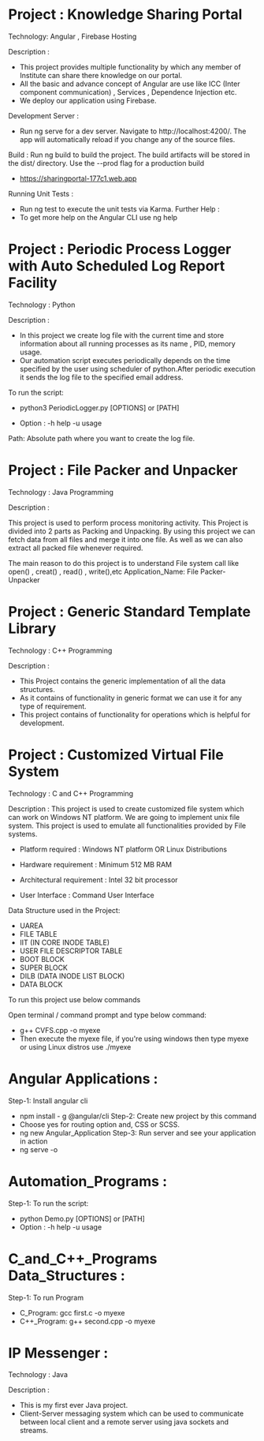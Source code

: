 # Project : Knowledge Sharing Portal

Technology: Angular , Firebase Hosting

Description : 
- This project provides multiple functionality by which any member of Institute can share there knowledge on our portal.
- All the basic and advance concept of Angular are use like ICC (Inter component communication) , Services , Dependence Injection etc.
- We deploy our application using Firebase.

Development Server : 
- Run ng serve for a dev server. Navigate to http://localhost:4200/. The app will automatically reload if you change any of the source files.

Build : 
Run ng build to build the project. The build artifacts will be stored in the dist/ directory. Use the --prod flag for a production build
- https://sharingportal-177c1.web.app

Running Unit Tests : 
- Run ng test to execute the unit tests via Karma.
Further Help : 
- To get more help on the Angular CLI use ng help

# Project : Periodic Process Logger with Auto Scheduled Log Report Facility 

Technology : Python

Description : 

- In this project we create log file with the current time and store information about all running processes as its name ,
PID, memory usage.
- Our automation script executes periodically depends on the time specified
by the user using 
scheduler of python.After periodic execution it sends the log file to the specified email address.

To run the script:
- python3 PeriodicLogger.py [OPTIONS] or [PATH]

- Option : -h help -u usage

Path: Absolute path where you want to create the log file.

# Project : File Packer and Unpacker

Technology : Java Programming

Description : 

This project is used to perform process monitoring activity. This Project is divided into 2 parts as Packing and Unpacking. By using this project we can fetch data from all files and merge it into one file. As well as we can also extract all packed file whenever required.

The main reason to do this project is to understand File system call like open() , creat() , read() , write(),etc
Application_Name: File Packer-Unpacker

# Project : Generic Standard Template Library

Technology : C++ Programming

Description : 
- This Project contains the generic implementation of all the data structures.
- As it contains of functionality in generic format we can use it for any type of requirement.
- This project contains of functionality for operations which is helpful for development.

# Project : Customized Virtual File System

Technology : C and C++ Programming

Description : 
This project is used to create customized file system which can work on Windows NT platform. We are going to implement unix file system. This project is used to emulate all functionalities provided by File systems.

- Platform required : Windows NT platform OR Linux Distributions

- Hardware requirement : Minimum 512 MB RAM

- Architectural requirement : Intel 32 bit processor

- User Interface : Command User Interface

Data Structure used in the Project:

- UAREA
- FILE TABLE
- IIT (IN CORE INODE TABLE)
- USER FILE DESCRIPTOR TABLE
- BOOT BLOCK
- SUPER BLOCK
- DILB (DATA INODE LIST BLOCK)
- DATA BLOCK

To run this project use below commands

Open terminal / command prompt and type below command:
- g++ CVFS.cpp -o myexe
- Then execute the myexe file, if you're using windows then type myexe or using Linux distros use ./myexe 

# Angular Applications : 
Step-1: Install angular cli
- npm install - g @angular/cli
Step-2: Create new project by this command
- Choose yes for routing option and, CSS or SCSS.
- ng new Angular_Application
Step-3: Run server and see your application in action
- ng serve -o 

# Automation_Programs : 
Step-1: To run the script:
- python Demo.py [OPTIONS] or [PATH]
- Option : -h help -u usage

# C_and_C++_Programs Data_Structures : 
Step-1: To run Program
- C_Program: gcc first.c -o myexe
- C++_Program: g++ second.cpp -o myexe

# IP Messenger : 
Technology : Java

Description : 
- This is my first ever Java project.
- Client-Server messaging system which can be used to communicate between local client and a remote server using java sockets and streams.
